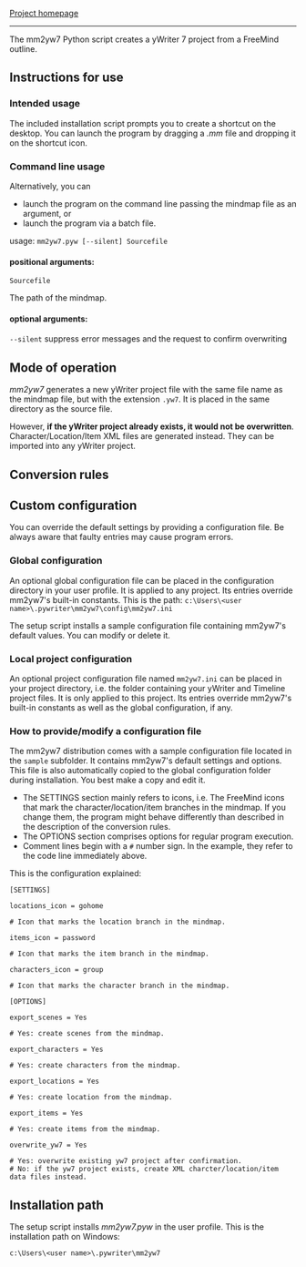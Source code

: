 [Project homepage](https://peter88213.github.io/mm2yw7)

------------------------------------------------------------------

The mm2yw7 Python script creates a yWriter 7 project from a FreeMind outline.

## Instructions for use

### Intended usage

The included installation script prompts you to create a shortcut on the desktop. You can launch the program by dragging a *.mm* file and dropping it on the shortcut icon. 

### Command line usage

Alternatively, you can

- launch the program on the command line passing the mindmap file as an argument, or
- launch the program via a batch file.

usage: `mm2yw7.pyw [--silent] Sourcefile`

#### positional arguments:

`Sourcefile` 

The path of the mindmap.

#### optional arguments:

`--silent`  suppress error messages and the request to confirm overwriting

## Mode of operation

*mm2yw7* generates a new yWriter project file with the same file name as the mindmap file, 
but with the extension `.yw7`. It is placed in the same directory as the source file. 

However, **if the yWriter project already exists, it would not be overwritten**. Character/Location/Item 
XML files are generated instead. They can be imported into any yWriter project.

## Conversion rules



## Custom configuration

You can override the default settings by providing a configuration file. Be always aware that faulty entries may cause program errors. 

### Global configuration

An optional global configuration file can be placed in the configuration directory in your user profile. It is applied to any project. Its entries override mm2yw7's built-in constants. This is the path:
`c:\Users\<user name>\.pywriter\mm2yw7\config\mm2yw7.ini`
  
The setup script installs a sample configuration file containing mm2yw7's default values. You can modify or delete it. 

### Local project configuration

An optional project configuration file named `mm2yw7.ini` can be placed in your project directory, i.e. the folder containing your yWriter and Timeline project files. It is only applied to this project. Its entries override mm2yw7's built-in constants as well as the global configuration, if any.

### How to provide/modify a configuration file

The mm2yw7 distribution comes with a sample configuration file located in the `sample` subfolder. It contains mm2yw7's default settings and options. This file is also automatically copied to the global configuration folder during installation. You best make a copy and edit it.

- The SETTINGS section mainly refers to icons, i.e. The FreeMind icons that mark the character/location/item branches in the mindmap. If you change them, the program might behave differently than described in the description of the conversion rules. 
- The OPTIONS section comprises options for regular program execution. 
- Comment lines begin with a `#` number sign. In the example, they refer to the code line immediately above.

This is the configuration explained: 

```
[SETTINGS]

locations_icon = gohome

# Icon that marks the location branch in the mindmap.

items_icon = password

# Icon that marks the item branch in the mindmap.

characters_icon = group

# Icon that marks the character branch in the mindmap.

[OPTIONS]

export_scenes = Yes

# Yes: create scenes from the mindmap.

export_characters = Yes

# Yes: create characters from the mindmap.

export_locations = Yes

# Yes: create location from the mindmap.

export_items = Yes

# Yes: create items from the mindmap.

overwrite_yw7 = Yes

# Yes: overwrite existing yw7 project after confirmation.
# No: if the yw7 project exists, create XML charcter/location/item data files instead.

```

## Installation path

The setup script installs *mm2yw7.pyw* in the user profile. This is the installation path on Windows: 

`c:\Users\<user name>\.pywriter\mm2yw7`
    